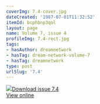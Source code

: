 ```yaml
---
coverImg: 7.4-cover.jpg
dateCreated: '1987-07-01T11:32:52'
itemId: bcphbnp3qol
layout: page
name: Volume 7, issue 4
profileImg: 7.4-rect.jpg
tags:
- hasAuthor: dreamnetwork
- hasTag: dream-network-volume-7
- hasTag: dreamnetwork
type: post
urlSlug: '7.4'
---
```

<img class="card-journal-img" src="../images/7.4-rect.jpg"/><a href="../files/pdfs/Volume_7/7.4-Dream-Network-Bulletin_Volume-7-Number-4.pdf" download="">Download issue 7.4</a><br><a href="../files/pdfs/Volume_7/7.4-Dream-Network-Bulletin_Volume-7-Number-4.pdf">View online</a>